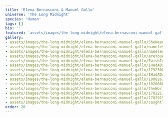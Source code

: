 ```yaml
---
title: 'Elena Bernasconi & Manuel Gallo'
universe: 'The Long Midnight'
species: 'Human'
tags: []
bio: ''
featured: 'assets/images/the-long-midnight/elena-bernasconi-manuel-gallo/SheNeedsHimOnAMarriageLevel.png'
gallery:
- assets/images/the-long-midnight/elena-bernasconi-manuel-gallo/SheNeedsHimOnAMarriageLevel.png
- assets/images/the-long-midnight/elena-bernasconi-manuel-gallo/nameless_guy_mirror.png
- assets/images/the-long-midnight/elena-bernasconi-manuel-gallo/nameless_woman.png
- assets/images/the-long-midnight/elena-bernasconi-manuel-gallo/areYouAlive.png
- assets/images/the-long-midnight/elena-bernasconi-manuel-gallo/IwishIcouldSitNextToYou.png
- assets/images/the-long-midnight/elena-bernasconi-manuel-gallo/IHadADream.png
- assets/images/the-long-midnight/elena-bernasconi-manuel-gallo/1792300951837057469_2.jpg
- assets/images/the-long-midnight/elena-bernasconi-manuel-gallo/IHadADream (1).png
- assets/images/the-long-midnight/elena-bernasconi-manuel-gallo/1808261017635639779_2.jpg
- assets/images/the-long-midnight/elena-bernasconi-manuel-gallo/1820868060590621086_1.jpg
- assets/images/the-long-midnight/elena-bernasconi-manuel-gallo/theWorldIfWeDontKiss.png
- assets/images/the-long-midnight/elena-bernasconi-manuel-gallo/1782211709614039041_1.jpg
- assets/images/the-long-midnight/elena-bernasconi-manuel-gallo/1782915217124433962_1.jpg
- assets/images/the-long-midnight/elena-bernasconi-manuel-gallo/caughtlol.png
order: 20
---
```

